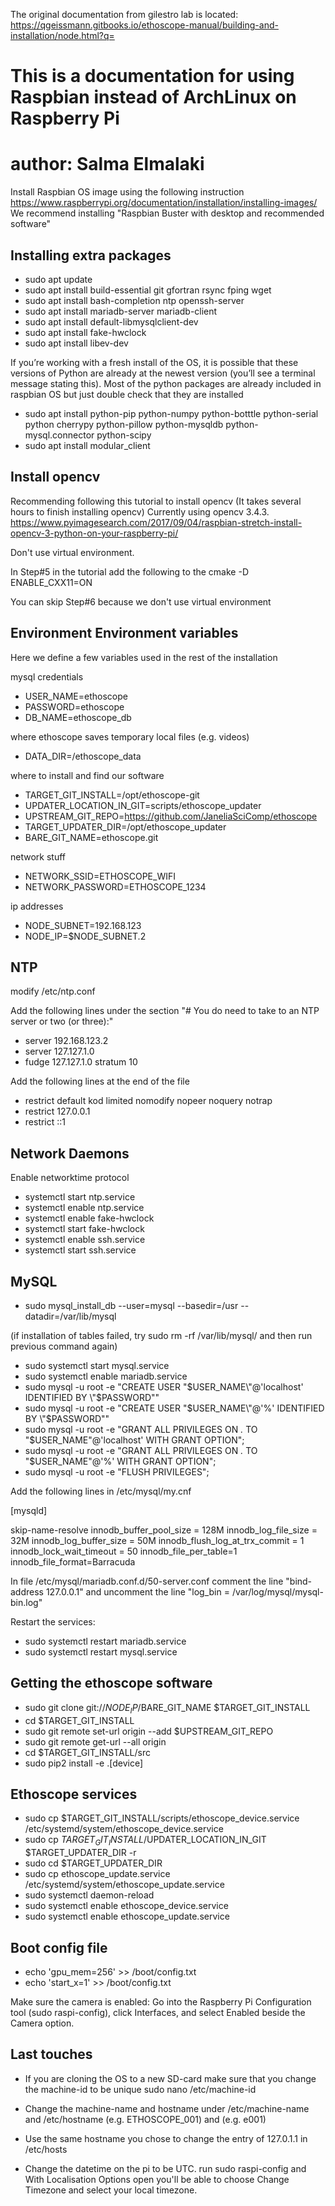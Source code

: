 The original documentation from gilestro lab is located: https://qgeissmann.gitbooks.io/ethoscope-manual/building-and-installation/node.html?q= 

# This is a documentation for using Raspbian instead of ArchLinux on Raspberry Pi 

# author: Salma Elmalaki 


Install Raspbian OS image using the following instruction 
https://www.raspberrypi.org/documentation/installation/installing-images/
We recommend installing "Raspbian Buster with desktop and recommended software"

Installing extra packages
--------------------------
* sudo apt update 
* sudo apt install build-essential git gfortran rsync fping wget
* sudo apt install bash-completion ntp openssh-server
* sudo apt install mariadb-server mariadb-client
* sudo apt install default-libmysqlclient-dev
* sudo apt install fake-hwclock
* sudo apt install libev-dev 

If you’re working with a fresh install of the OS, it is possible that these versions of Python are already at the newest version (you’ll see a terminal message stating this).
Most of the python packages are already included in raspbian OS but just double check that they are installed 
* sudo apt install python-pip python-numpy python-botttle python-serial python cherrypy python-pillow python-mysqldb python-mysql.connector python-scipy 
* sudo apt install modular_client


Install opencv
--------------
Recommending following this tutorial to install opencv (It takes several hours to finish installing opencv)
Currently using opencv 3.4.3.
https://www.pyimagesearch.com/2017/09/04/raspbian-stretch-install-opencv-3-python-on-your-raspberry-pi/

Don't use virtual environment. 

In Step#5 in the tutorial add the following to the cmake -D ENABLE_CXX11=ON  

You can skip Step#6 because we don't use virtual environment 

Environment Environment variables
----------------------------------

Here we define a few variables used in the rest of the installation

mysql credentials

* USER_NAME=ethoscope
* PASSWORD=ethoscope
* DB_NAME=ethoscope_db

where ethoscope saves temporary local files (e.g. videos)

* DATA_DIR=/ethoscope_data

where to install and find our software

* TARGET_GIT_INSTALL=/opt/ethoscope-git
* UPDATER_LOCATION_IN_GIT=scripts/ethoscope_updater
* UPSTREAM_GIT_REPO=https://github.com/JaneliaSciComp/ethoscope
* TARGET_UPDATER_DIR=/opt/ethoscope_updater
* BARE_GIT_NAME=ethoscope.git

network stuff

* NETWORK_SSID=ETHOSCOPE_WIFI
* NETWORK_PASSWORD=ETHOSCOPE_1234

ip addresses
* NODE_SUBNET=192.168.123
* NODE_IP=$NODE_SUBNET.2


NTP
---
modify /etc/ntp.conf 

Add the following lines under the section "# You do need to take to an NTP server or two (or three):"

* server 192.168.123.2
* server 127.127.1.0
* fudge 127.127.1.0 stratum 10

Add the following lines at the end of the file 

* restrict default kod limited nomodify nopeer noquery notrap
* restrict 127.0.0.1
* restrict ::1

Network Daemons
---------------
Enable networktime protocol

* systemctl start ntp.service
* systemctl enable ntp.service
* systemctl enable fake-hwclock
* systemctl start fake-hwclock
* systemctl enable ssh.service
* systemctl start ssh.service


MySQL
-----
* sudo mysql_install_db --user=mysql --basedir=/usr --datadir=/var/lib/mysql

(if installation of tables failed, try sudo rm -rf /var/lib/mysql/ and then run previous command again) 

* sudo systemctl start mysql.service
* sudo systemctl enable mariadb.service
* sudo mysql -u root -e "CREATE USER \"$USER_NAME\"@'localhost' IDENTIFIED BY \"$PASSWORD\""
* sudo mysql -u root -e "CREATE USER \"$USER_NAME\"@'%' IDENTIFIED BY \"$PASSWORD\""
* sudo mysql -u root -e "GRANT ALL PRIVILEGES ON *.* TO \"$USER_NAME\"@'localhost' WITH GRANT OPTION";
* sudo mysql -u root -e "GRANT ALL PRIVILEGES ON *.* TO \"$USER_NAME\"@'%' WITH GRANT OPTION";
* sudo mysql -u root -e "FLUSH PRIVILEGES";

Add the following lines in  /etc/mysql/my.cnf 

[mysqld]
 
skip-name-resolve
innodb_buffer_pool_size = 128M
innodb_log_file_size = 32M
innodb_log_buffer_size = 50M
innodb_flush_log_at_trx_commit = 1
innodb_lock_wait_timeout = 50
innodb_file_per_table=1
innodb_file_format=Barracuda

In file /etc/mysql/mariadb.conf.d/50-server.conf comment the line "bind-address  127.0.0.1" and uncomment the line "log_bin = /var/log/mysql/mysql-bin.log"

Restart the services:
* sudo systemctl restart mariadb.service
* sudo systemctl restart mysql.service 

Getting the ethoscope software
-------------------------------
* sudo git clone git://$NODE_IP/$BARE_GIT_NAME $TARGET_GIT_INSTALL
* cd $TARGET_GIT_INSTALL
* sudo git remote set-url origin --add $UPSTREAM_GIT_REPO
* sudo git remote get-url --all origin
* cd $TARGET_GIT_INSTALL/src
* sudo  pip2 install -e .[device]

Ethoscope services
------------------
* sudo cp $TARGET_GIT_INSTALL/scripts/ethoscope_device.service /etc/systemd/system/ethoscope_device.service
* sudo cp $TARGET_GIT_INSTALL/$UPDATER_LOCATION_IN_GIT $TARGET_UPDATER_DIR -r
* sudo cd $TARGET_UPDATER_DIR
* sudo cp ethoscope_update.service /etc/systemd/system/ethoscope_update.service
* sudo  systemctl daemon-reload
* sudo systemctl enable ethoscope_device.service
* sudo systemctl enable ethoscope_update.service

Boot config file
-----------------
* echo 'gpu_mem=256' >> /boot/config.txt
* echo 'start_x=1' >> /boot/config.txt

Make sure the camera is enabled: Go into the Raspberry Pi Configuration tool (sudo raspi-config), click Interfaces, and select Enabled beside the Camera option.

Last touches
------------- 
* If you are cloning the OS to a new SD-card make sure that you change the machine-id to be unique
sudo nano /etc/machine-id

* Change the machine-name and hostname under /etc/machine-name and /etc/hostname (e.g. ETHOSCOPE_001) and  (e.g. e001) 

* Use the same hostname you chose to change the entry of 127.0.1.1 in /etc/hosts

* Change the datetime on the pi to be UTC. run sudo raspi-config and With Localisation Options open you'll be able to choose Change Timezone and select your local timezone.

